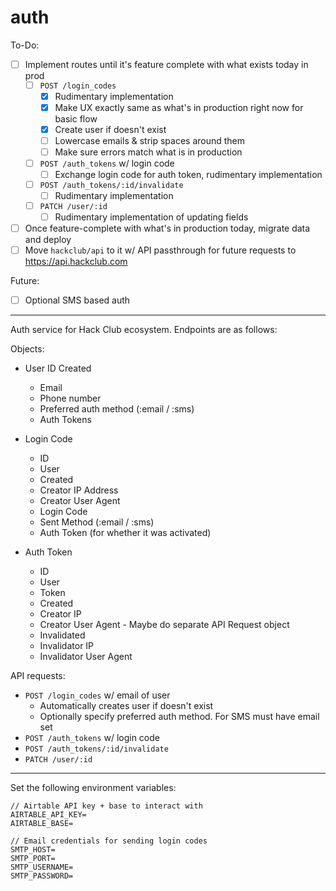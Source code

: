# auth

To-Do:

- [ ] Implement routes until it's feature complete with what exists today in prod
  - [ ] `POST /login_codes`
    - [x] Rudimentary implementation
    - [x] Make UX exactly same as what's in production right now for basic flow
    - [x] Create user if doesn't exist
    - [ ] Lowercase emails & strip spaces around them
    - [ ] Make sure errors match what is in production
  - [ ] `POST /auth_tokens` w/ login code
    - [ ] Exchange login code for auth token, rudimentary implementation
  - [ ] `POST /auth_tokens/:id/invalidate`
    - [ ] Rudimentary implementation
  - [ ] `PATCH /user/:id`
    - [ ] Rudimentary implementation of updating fields
- [ ] Once feature-complete with what's in production today, migrate data and deploy
- [ ] Move `hackclub/api` to it w/ API passthrough for future requests to https://api.hackclub.com

Future:

- [ ] Optional SMS based auth

---

Auth service for Hack Club ecosystem. Endpoints are as follows:

Objects:

- User ID Created
  - Email
  - Phone number
  - Preferred auth method (:email / :sms)
  - Auth Tokens

- Login Code
  - ID
  - User
  - Created
  - Creator IP Address
  - Creator User Agent
  - Login Code
  - Sent Method (:email / :sms)
  - Auth Token (for whether it was activated)

- Auth Token
  - ID
  - User
  - Token
  - Created
  - Creator IP
  - Creator User Agent - Maybe do separate API Request object
  - Invalidated
  - Invalidator IP
  - Invalidator User Agent

API requests:

- `POST /login_codes` w/ email of user
  - Automatically creates user if doesn't exist
  - Optionally specify preferred auth method. For SMS must have email set
- `POST /auth_tokens` w/ login code
- `POST /auth_tokens/:id/invalidate`
- `PATCH /user/:id`

---

Set the following environment variables:

```
// Airtable API key + base to interact with
AIRTABLE_API_KEY=
AIRTABLE_BASE=

// Email credentials for sending login codes
SMTP_HOST=
SMTP_PORT=
SMTP_USERNAME=
SMTP_PASSWORD=
```
